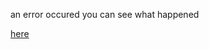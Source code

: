 <!DOCTYPE html>
<html>
<head>

</head>
<body>

<p> an error occured you can see what happened</p>
 <a href="https://www.youtube.com/watch?v=oHg5SJYRHA0">here<a>

</body>
</html>
